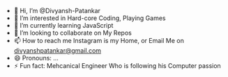 - 👋 Hi, I’m @Divyansh-Patankar
- 👀 I’m interested in Hard-core Coding, Playing Games
- 🌱 I’m currently learning JavaScript
- 💞️ I’m looking to collaborate on My Repos
- 📫 How to reach me Instagram is my Home, or Email Me on divyanshpatankar@gmail.com
- 😄 Pronouns: ...
- ⚡ Fun fact: Mehcanical Engineer Who is following his Computer passion

<!---
Divyansh-Patankar/Divyansh-Patankar is a ✨ special ✨ repository because its `README.md` (this file) appears on your GitHub profile.
You can click the Preview link to take a look at your changes.
--->
